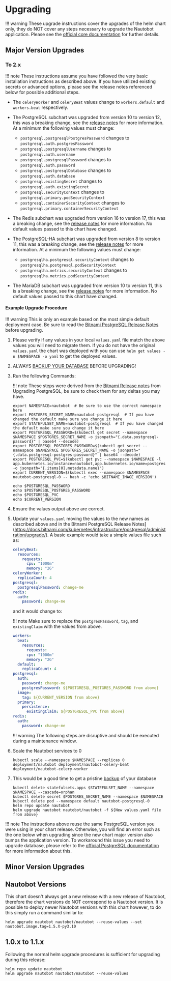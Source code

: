 # Upgrading

!!! warning
    These upgrade instructions cover the upgrades of the helm chart only, they do NOT cover any steps necessary to upgrade the Nautobot application.  Please see the [official core documentation](https://docs.nautobot.com/projects/core/en/stable/installation/upgrading) for further details.

## Major Version Upgrades

### To 2.x

!!! note
    These instructions assume you have followed the very basic installation instructions as described above.  If you have utilized existing secrets or advanced options, please see the release notes referenced below for possible additional steps.

* The `celeryWorker` and `celeryBeat` values change to `workers.default` and `workers.beat` respectively.

* The PostgreSQL subchart was upgraded from version 10 to version 12, this was a breaking change, see the [release notes](https://docs.bitnami.com/kubernetes/infrastructure/postgresql/administration/upgrade/) for more information.  At a minimum the following values must change:

    * `postgresql.postgresqlPostgresPassword` changes to `postgresql.auth.postgresPassword`
    * `postgresql.postgresqlUsername` changes to `postgresql.auth.username`
    * `postgresql.postgresqlPassword` changes to `postgresql.auth.password`
    * `postgresql.postgresqlDatabase` changes to `postgresql.auth.database`
    * `postgresql.existingSecret` changes to `postgresql.auth.existingSecret`
    * `postgresql.securityContext` changes to `postgresql.primary.podSecurityContext`
    * `postgresql.containerSecurityContext` changes to `postgresql.primary.containerSecurityContext`

* The Redis subchart was upgraded from version 16 to version 17, this was a breaking change, see the [release notes](https://github.com/bitnami/charts/tree/master/bitnami/redis#to-1600) for more information.  No default values passed to this chart have changed.
* The PostgreSQL-HA subchart was upgraded from version 8 to version 11, this was a breaking change, see the [release notes](https://github.com/bitnami/charts/tree/master/bitnami/postgresql-ha#to-900) for more information.  At a minimum the following values must change:

    * `postgresqlha.postgresql.securityContext` changes to `postgresqlha.postgresql.podSecurityContext`
    * `postgresqlha.metrics.securityContext` changes to `postgresqlha.metrics.podSecurityContext`

* The MariaDB subchart was upgraded from version 10 to version 11, this is a breaking change, see the [release notes](https://github.com/bitnami/charts/tree/master/bitnami/mariadb#to-1100) for more information.  No default values passed to this chart have changed.

#### Example Upgrade Procedure

!!! warning
    This is only an example based on the most simple default deployment case.  Be sure to read the [Bitnami PostgreSQL Release Notes](https://docs.bitnami.com/kubernetes/infrastructure/postgresql/administration/upgrade/) before upgrading.

1. Please verify if any values in your local `values.yaml` file match the above values you will need to migrate them.  If you do not have the original `values.yaml` the chart was deployed with you can use `helm get values -n $NAMESPACE -o yaml` to get the deployed values.
2. ALWAYS [BACKUP YOUR DATABASE](backup-restore/#backup-nautobot) BEFORE UPGRADING!
3. Run the following Commands:

    !!! note
        These steps were derived from the [Bitnami Release notes](https://docs.bitnami.com/kubernetes/infrastructure/postgresql/administration/upgrade/) from Upgrading PostgreSQL, be sure to check them for any deltas you may have.

    ```no-highlight
    export NAMESPACE=nautobot  # Be sure to use the correct namespace here
    export POSTGRES_SECRET_NAME=nautobot-postgresql  # If you have changed the default make sure you change it here
    export STATEFULSET_NAME=nautobot-postgresql  # If you have changed the default make sure you change it here
    export POSTGRESQL_PASSWORD=$(kubectl get secret --namespace $NAMESPACE $POSTGRES_SECRET_NAME -o jsonpath="{.data.postgresql-password}" | base64 --decode)
    export POSTGRESQL_POSTGRES_PASSWORD=$(kubectl get secret --namespace $NAMESPACE $POSTGRES_SECRET_NAME -o jsonpath="{.data.postgresql-postgres-password}" | base64 --decode)
    export POSTGRESQL_PVC=$(kubectl get pvc --namespace $NAMESPACE -l app.kubernetes.io/instance=nautobot,app.kubernetes.io/name=postgresql,role=primary -o jsonpath="{.items[0].metadata.name}")
    export CURRENT_VERSION=$(kubectl exec --namespace $NAMESPACE nautobot-postgresql-0 -- bash -c 'echo $BITNAMI_IMAGE_VERSION')

    echo $POSTGRESQL_PASSWORD
    echo $POSTGRESQL_POSTGRES_PASSWORD
    echo $POSTGRESQL_PVC
    echo $CURRENT_VERSION
    ```

4. Ensure the values output above are correct.
5. Update your `values.yaml` moving the values to the new names as described above and in the Bitnami PostgreSQL Release Notes](https://docs.bitnami.com/kubernetes/infrastructure/postgresql/administration/upgrade/).  A basic example would take a simple values file such as:

    ```yaml
    celeryBeat:
      resources:
        requests:
          cpu: "1000m"
          memory: "2G"
    celeryWorker:
      replicaCount: 4
    postgresql:
      postgresqlPassword: change-me
    redis:
      auth:
        password: change-me
    ```

    and it would change to:

    !!! note
        Make sure to replace the `postgresPassword`, `tag`, and `existingClaim` with the values from above.

    ```yaml
    workers:
      beat:
        resources:
          requests:
          cpu: "1000m"
          memory: "2G"
      default:
        replicaCount: 4
    postgresql:
      auth:
        password: change-me
        postgresPassword: ${POSTGRESQL_POSTGRES_PASSWORD from above}
      image:
        tag: ${CURRENT_VERSION from above}
      primary:
        persistence:
          existingClaim: ${POSTGRESQL_PVC from above}
    redis:
      auth:
        password: change-me
    ```

    !!! warning
        The following steps are disruptive and should be executed during a maintenance window.

6. Scale the Nautobot services to 0

    ```no-highlight
    kubectl scale --namespace $NAMESPACE --replicas 0 deployment/nautobot deployment/nautobot-celery-beat deployment/nautobot-celery-worker
    ```

7. This would be a good time to get a pristine [backup](backup-restore/#backup-nautobot) of your database

    ```no-highlight
    kubectl delete statefulsets.apps $STATEFULSET_NAME --namespace $NAMESPACE --cascade=orphan
    kubectl delete secret $POSTGRES_SECRET_NAME --namespace $NAMESPACE
    kubectl delete pod --namespace default nautobot-postgresql-0
    helm repo update nautobot
    helm upgrade nautobot nautobot/nautobot -f ${New values.yaml file from above}
    ```

!!! note
    The instructions above reuse the same PostgreSQL version you were using in your chart release. Otherwise, you will find an error such as the one below when upgrading since the new chart major version also bumps the application version. To workaround this issue you need to upgrade database, please refer to the [official PostgreSQL documentation](https://www.postgresql.org/docs/current/upgrading.html) for more information about this.

## Minor Version Upgrades

## Nautobot Versions

This chart doesn't always get a new release with a new release of Nautobot, therefore the chart versions do NOT correspond to a Nautobot version.  It is possible to deploy newer Nautobot versions with this chart however, to do this simply run a command similar to:

```no-highlight
helm upgrade nautobot nautobot/nautobot --reuse-values --set nautobot.image.tag=1.5.X-py3.10
```

## 1.0.x to 1.1.x

Following the normal helm upgrade procedures is sufficient for upgrading during this release:

```no-highlight
helm repo update nautobot
helm upgrade nautobot nautobot/nautobot --reuse-values
```
